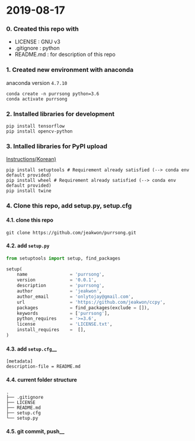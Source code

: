 

# 2019-08-17
### 0. Created this repo with
* LICENSE : GNU v3
* .gitignore : python
* README.md : for description of this repo

### 1. Created new environment with anaconda
anaconda version `4.7.10`
```
conda create -n purrsong python=3.6
conda activate purrsong
```

### 2. Installed libraries for development ###
```
pip install tensorflow
pip install opencv-python
```

### 3. Intalled libraries for PyPI upload ###
[Instructions(Korean)](https://medium.com/@onlytojay/%ED%8C%8C%EC%9D%B4%EC%8D%AC-%EB%B0%B0%ED%8F%AC-%ED%8C%A8%ED%82%A4%EC%A7%80-%EB%A7%8C%EB%93%A4%EA%B8%B0-%EC%A4%91%EA%B0%84%EA%B2%80%ED%86%A0-a2dade70c247)
```
pip install setuptools # Requirement already satisfied (--> conda env default provided)
pip install wheel # Requirement already satisfied (--> conda env default provided)
pip install twine
```

### 4. Clone this repo, add setup.py, setup.cfg
#### 4.1. clone this repo
```
git clone https://github.com/jeakwon/purrsong.git
```

#### 4.2. add `setup.py`
```python
from setuptools import setup, find_packages

setup(
    name                = 'purrsong',
    version             = '0.0.1',
    description         = 'purrsong',
    author              = 'jeakwon',
    author_email        = 'onlytojay@gmail.com',
    url                 = 'https://github.com/jeakwon/ccpy',
    packages            = find_packages(exclude = []),
    keywords            = ['purrsong'],
    python_requires     = '>=3.6',
    license             = 'LICENSE.txt',
    install_requires    =  [],
)
```

#### 4.3. add `setup.cfg`__
```
[metadata]
description-file = README.md
```

#### 4.4. current folder structure
```
.
├── .gitignore
├── LICENSE
├── README.md
├── setup.cfg
└── setup.py
```

#### 4.5. git commit, push__

